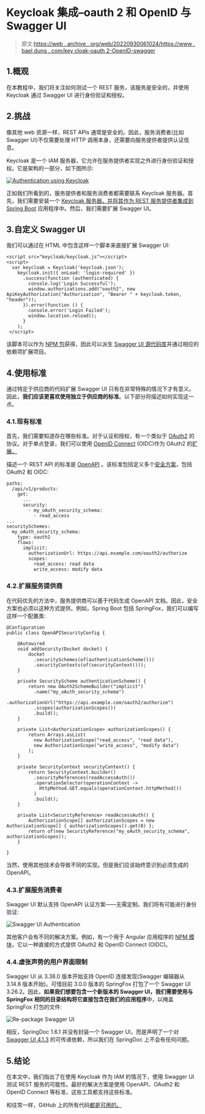 # Keycloak 集成–oauth 2 和 OpenID 与 Swagger UI

> 原文:[https://web . archive . org/web/20220930061024/https://www . bael dung . com/key cloak-oauth 2-OpenID-swagger](https://web.archive.org/web/20220930061024/https://www.baeldung.com/keycloak-oauth2-openid-swagger)

## 1.概观

在本教程中，我们将关注如何测试一个 REST 服务，该服务是安全的，并使用 Keycloak 通过 Swagger UI 进行身份验证和授权。

## 2.挑战

像其他 web 资源一样，REST APIs 通常是安全的。因此，服务消费者(比如 Swagger UI)不仅需要处理 HTTP 调用本身，还需要向服务提供者提供认证信息。

Keycloak 是一个 IAM 服务器，它允许在服务提供者实现之外进行身份验证和授权。它是架构的一部分，如下图所示:

[![Authentication using Keycloak](img/8bf4683b9828ce16818bc100d10cc349.png)](/web/20220627175715/https://www.baeldung.com/wp-content/uploads/2022/01/oauth.svg)

正如我们所看到的，服务提供者和服务消费者都需要联系 Keycloak 服务器。首先，我们需要安装一个 [Keycloak 服务器，并将其作为 REST 服务提供者集成到 Spring Boot](/web/20220627175715/https://www.baeldung.com/spring-boot-keycloak) 应用程序中。然后，我们需要扩展 Swagger UI。

## 3.自定义 Swagger UI

我们可以通过在 HTML 中包含这样一个脚本来直接扩展 Swagger UI:

```
<script src="keycloak/keycloak.js"></script>
<script>
  var keycloak = Keycloak('keycloak.json');
    keycloak.init({ onLoad: 'login-required' })
      .success(function (authenticated) {
        console.log('Login Successful');
        window.authorizations.add("oauth2", new ApiKeyAuthorization("Authorization", "Bearer " + keycloak.token, "header"));
      }).error(function () {
        console.error('Login Failed');
        window.location.reload();
      }
    );
 </script>
```

该脚本可以作为 [NPM 包](https://web.archive.org/web/20220627175715/https://www.npmjs.com/package/keycloak-js)获得，因此可以派生 [Swagger UI 源代码库](https://web.archive.org/web/20220627175715/https://github.com/swagger-api/swagger-ui)并通过相应的依赖项扩展项目。

## 4.使用标准

通过特定于供应商的代码扩展 Swagger UI 只有在非常特殊的情况下才有意义。因此，**我们应该更喜欢使用独立于供应商的标准**。以下部分将描述如何实现这一点。

### 4.1.现有标准

首先，我们需要知道存在哪些标准。对于认证和授权，有一个类似于 [OAuth2](https://web.archive.org/web/20220627175715/https://oauth.net/2/) 的协议。对于单点登录，我们可以使用 [OpenID Connect](https://web.archive.org/web/20220627175715/https://openid.net/connect/) (OIDC)作为 OAuth2 的[扩展。](https://web.archive.org/web/20220627175715/https://developer.okta.com/blog/2019/10/21/illustrated-guide-to-oauth-and-oidc)

描述一个 REST API 的标准是 [OpenAPI](https://web.archive.org/web/20220627175715/https://www.openapis.org/) 。该标准包括定义多个[安全方案](https://web.archive.org/web/20220627175715/https://swagger.io/docs/specification/authentication)，包括 OAuth2 和 OIDC:

```
paths:
  /api/v1/products:
    get:
      ...
      security:
        - my_oAuth_security_schema:
          - read_access
...
securitySchemes:
  my_oAuth_security_schema:
    type: oauth2
    flows:
      implicit:
        authorizationUrl: https://api.example.com/oauth2/authorize
        scopes:
          read_access: read data
          write_access: modify data
```

### 4.2.扩展服务提供商

在代码优先的方法中，服务提供商可以基于代码生成 OpenAPI 文档。因此，安全方案也必须以这种方式提供。例如，Spring Boot 包括 SpringFox，我们可以编写这样一个配置类:

```
@Configuration
public class OpenAPISecurityConfig {

    @Autowired
    void addSecurity(Docket docket) {
        docket
          .securitySchemes(of(authenticationScheme()))
          .securityContexts(of(securityContext()));
    }

    private SecurityScheme authenticationScheme() {
        return new OAuth2SchemeBuilder("implicit")
          .name("my_oAuth_security_schema")
          .authorizationUrl("https://api.example.com/oauth2/authorize")
          .scopes(authorizationScopes())
          .build();
    }

    private List<AuthorizationScope> authorizationScopes() {
        return Arrays.asList(
          new AuthorizationScope("read_access", "read data"),
          new AuthorizationScope("write_access", "modify data")
        );
    }

    private SecurityContext securityContext() {
        return SecurityContext.builder()
          .securityReferences(readAccessAuth())
          .operationSelector(operationContext ->
            HttpMethod.GET.equals(operationContext.httpMethod())
          )
          .build();
    }

    private List<SecurityReference> readAccessAuth() {
        AuthorizationScope[] authorizationScopes = new AuthorizationScope[] { authorizationScopes().get(0) };
        return of(new SecurityReference("my_oAuth_security_schema", authorizationScopes));
    }

} 
```

当然，使用其他技术会导致不同的实现。但是我们应该始终意识到必须生成的 OpenAPI。

### 4.3.扩展服务消费者

Swagger UI 默认支持 OpenAPI 认证方案——无需定制。我们将有可能进行身份验证:

![Swagger UI Authentication](img/e4b5555af5bae6e7f42fa1e60ff32c1d.png)

其他客户会有不同的解决方案。例如，有一个用于 Angular 应用程序的 [NPM 模块](https://web.archive.org/web/20220627175715/https://github.com/manfredsteyer/angular-oauth2-oidc)，它以一种直接的方式提供 OAuth2 和 OpenID Connect (OIDC)。

### 4.4.虚张声势的用户界面限制

Swagger UI 从 3.38.0 版本开始支持 OpenID 连接发现(Swagger 编辑器从 3.14.8 版本开始)。可惜目前 3.0.0 版本的 SpringFox 打包了一个 Swagger UI 3.26.2。因此，**如果我们想要包含一个新版本的 Swagger UI，我们需要使用与 SpringFox 相同的目录结构将它直接包含在我们的应用程序**中，以掩盖 SpringFox 打包的文件:

![Re-package Swagger UI](img/2d88b22f87f24c1c2b02dda5debe1c72.png)

相反，SpringDoc 1.6.1 并没有封装一个 Swagger UI，而是声明了一个对 [Swagger UI 4.1.3](https://web.archive.org/web/20220627175715/https://search.maven.org/artifact/org.webjars/swagger-ui/4.1.3/jar) 的可传递依赖，所以我们在 SpringDoc 上不会有任何问题。

## 5.结论

在本文中，我们指出了在使用 Keycloak 作为 IAM 的情况下，使用 Swagger UI 测试 REST 服务的可能性。最好的解决方案是使用 OpenAPI、OAuth2 和 OpenID Connect 等标准，这些工具都支持这些标准。

和往常一样，GitHub 上的所有代码[都是可用的。](https://web.archive.org/web/20220627175715/https://github.com/eugenp/tutorials/tree/master/spring-boot-modules/spring-boot-swagger-keycloak)